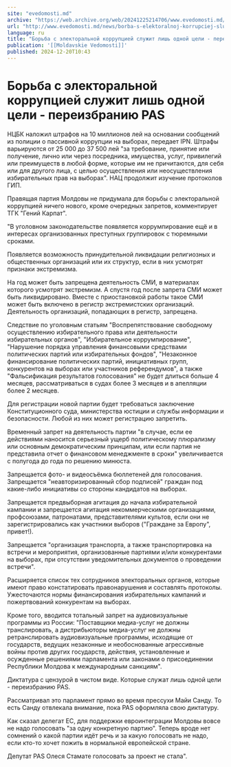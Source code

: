 ```yaml
---
site: "evedomosti.md"
archive: "https://web.archive.org/web/20241225214706/www.evedomosti.md/news/borba-s-elektoralnoj-korrupciej-sluzhit-lish-odnoj-celi-pere"
url: "http://www.evedomosti.md/news/borba-s-elektoralnoj-korrupciej-sluzhit-lish-odnoj-celi-pere"
language: ru
title: "Борьба с электоральной коррупцией служит лишь одной цели - переизбранию PAS"
publication: '[[Moldavskie Vedomosti]]'
published: 2024-12-20T10:43
---
```


# Борьба с электоральной коррупцией служит лишь одной цели - переизбранию PAS

НЦБК наложил штрафов на 10 миллионов лей на основании сообщений из полиции о пассивной коррупции на выборах, передает IPN. Штрафы варьируются от 25 000 до 37 500 лей "за требование, принятие или получение, лично или через посредника, имущества, услуг, привилегий или преимуществ в любой форме, которые им не причитаются, для себя или для другого лица, с целью осуществления или неосуществления избирательных прав на выборах". НАЦ продолжит изучение протоколов ГИП.

Правящая партия Молдовы не придумала для борьбы с электоральной коррупцией ничего нового, кроме очередных запретов, комментирует ТГК "Гений Карпат".

"В уголовном законодательстве появляется коррумпирование ещё и в интересах организованных преступных группировок с тюремными сроками.

Появляется возможность принудительной ликвидации религиозных и общественных организаций или их структур, если в них усмотрят признаки экстремизма.

На год может быть запрещена деятельность СМИ, в материалах которого усмотрят экстремизм. А спустя год после запрета СМИ может быть ликвидировано. Вместе с приостановкой работы такое СМИ может быть включено в регистр экстремистских организаций. Деятельность организаций, попадающих в регистр, запрещена.

Следствие по уголовным статьям "Воспрепятствование свободному осуществлению избирательного права или деятельности избирательных органов", "Избирательное коррумпирование", "Нарушение порядка управления финансовыми средствами политических партий или избирательных фондов", "Незаконное финансирование политических партий, инициативных групп, конкурентов на выборах или участников референдумов", а также "Фальсификация результатов голосования" не будет длиться больше 4 месяцев, рассматриваться в судах более 3 месяцев и в апелляции более 2 месяцев.

Для регистрации новой партии будет требоваться заключение Конституционного суда, министерства юстиции и службы информации и безопасности. Любой из них может регистрацию запретить.

Временный запрет на деятельность партии "в случае, если ее действиями наносится серьезный ущерб политическому плюрализму или основным демократическим принципам, или если партия не представила отчет о финансовом менеджменте в сроки" увеличивается с полугода до года по решению минюста.

Запрещается фото- и видеосъёмка бюллетеней для голосования. Запрещается "неавторизированный сбор подписей" граждан под какие-либо инициативы со стороны кандидатов на выборах.

Запрещается предвыборная агитация до начала избирательной кампании и запрещается агитация некоммерческими организациями, профсоюзами, патронатами, представителями культов, если они не зарегистрировались как участники выборов ("Граждане за Европу", привет!).

Запрещается "организация транспорта, а также транспортировка на встречи и мероприятия, организованные партиями и/или конкурентами на выборах, при отсутствии уведомительных документов о проведении встречи".

Расширяется список тех сотрудников электоральных органов, которые имеют право констатировать правонарушения и составлять протоколы. Ужесточаются нормы финансирования избирательных кампаний и пожертвований конкурентам на выборах.

Кроме того, вводится тотальный запрет на аудиовизуальные программы из России: "Поставщики медиа-услуг не должны транслировать, а дистрибьюторы медиа-услуг не должны ретранслировать аудиовизуальные программы, исходящие от государств, ведущих незаконные и необоснованные агрессивные войны против других государств, действия, установленные и осужденные решениями парламента или законами о присоединении Республики Молдова к международным санкциям".

Диктатура с цензурой в чистом виде. Которые служат лишь одной цели - переизбранию PAS.

Рассматривал это парламент прямо во время прессухи Майи Санду. То есть Санду отвлекала внимание, пока PAS оформляла свою диктатуру.

Как сказал делегат ЕС, для поддержки евроинтеграции Молдовы вовсе не надо голосовать "за одну конкретную партию". Теперь вроде нет сомнений о какой партии идёт речь и за какую голосовать не надо, если кто-то хочет пожить в нормальной европейской стране.

Депутат PAS Олеся Стамате голосовать за проект не стала".